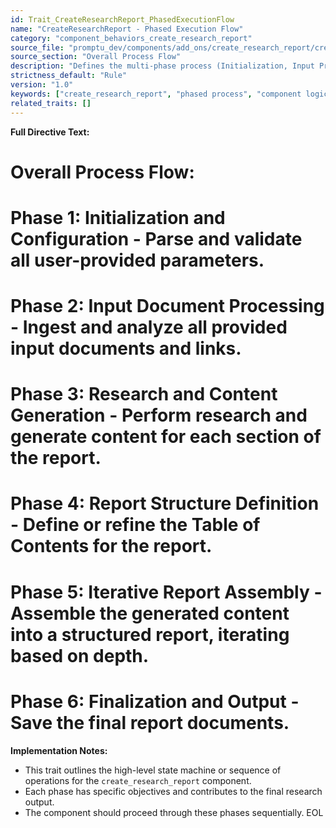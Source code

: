 ```yaml
---
id: Trait_CreateResearchReport_PhasedExecutionFlow
name: "CreateResearchReport - Phased Execution Flow"
category: "component_behaviors_create_research_report"
source_file: "promptu_dev/components/add_ons/create_research_report/create_research_report.txt"
source_section: "Overall Process Flow"
description: "Defines the multi-phase process (Initialization, Input Processing, Research, Structure Definition, Assembly, Finalization) for create_research_report."
strictness_default: "Rule"
version: "1.0"
keywords: ["create_research_report", "phased process", "component logic", "workflow"]
related_traits: []
---
```

**Full Directive Text:**
# Overall Process Flow:
# Phase 1: Initialization and Configuration - Parse and validate all user-provided parameters.
# Phase 2: Input Document Processing - Ingest and analyze all provided input documents and links.
# Phase 3: Research and Content Generation - Perform research and generate content for each section of the report.
# Phase 4: Report Structure Definition - Define or refine the Table of Contents for the report.
# Phase 5: Iterative Report Assembly - Assemble the generated content into a structured report, iterating based on depth.
# Phase 6: Finalization and Output - Save the final report documents.

**Implementation Notes:**
- This trait outlines the high-level state machine or sequence of operations for the `create_research_report` component.
- Each phase has specific objectives and contributes to the final research output.
- The component should proceed through these phases sequentially.
EOL
